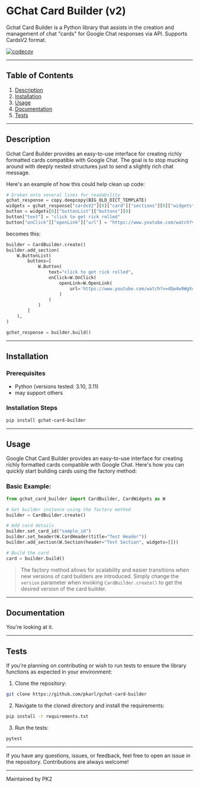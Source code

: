 # GChat Card Builder (v2)

Gchat Card Builder is a Python library that assists in the creation and management of chat "cards" for Google Chat responses via API. Supports CardsV2 format.

[![codecov](https://codecov.io/github/pkarl/gchat-card-builder/graph/badge.svg?token=DQC6S9XHR0)](https://codecov.io/github/pkarl/gchat-card-builder)

---

## Table of Contents
1. [Description](#description)
2. [Installation](#installation)
3. [Usage](#usage)
4. [Documentation](#documentation)
5. [Tests](#tests)

---

## Description
Gchat Card Builder provides an easy-to-use interface for creating richly formatted cards compatible with Google Chat. The goal is to stop mucking around with deeply nested structures just to send a slightly rich chat message.

Here's an example of how this could help clean up code:

```python
# broken onto several lines for readability
gchat_response = copy.deepcopy(BIG_OLD_DICT_TEMPLATE)
widgets = gchat_response["cardsV2"][0]["card"]["sections"][0]["widgets"]
button = widgets[0]["buttonList"]["buttons"][0]
button["text"] = "click to get rick rolled"
button["onClick"]["openLink"]["url"] = "https://www.youtube.com/watch?v=dQw4w9WgXcQ"
```

becomes this:

```python
builder = CardBuilder.create()
builder.add_section(
    W.ButtonList(
        buttons=[
            W.Button(
                text="click to get rick rolled",
                onClick=W.OnClick(
                    openLink=W.OpenLink(
                        url='https://www.youtube.com/watch?v=dQw4w9WgXcQ',
                    )
                )
            )
        ]
    ),
)

gchat_response = builder.build()
```

---

## Installation

### Prerequisites

- Python (versions tested: 3.10, 3.11)
- may support others

### Installation Steps
```bash
pip install gchat-card-builder
```

---

## Usage

Google Chat Card Builder provides an easy-to-use interface for creating richly formatted cards compatible with Google Chat. Here's how you can quickly start building cards using the factory method:

### Basic Example:

```python
from gchat_card_builder import CardBuilder, CardWidgets as W

# Get builder instance using the factory method
builder = CardBuilder.create()

# Add card details
builder.set_card_id("sample_id")
builder.set_header(W.CardHeader(title="Test Header"))
builder.add_section(W.Section(header="Test Section", widgets=[]))

# Build the card
card = builder.build()
```

> The factory method allows for scalability and easier transitions when new versions of card builders are introduced. Simply change the `version` parameter when invoking `CardBuilder.create()` to get the desired version of the card builder.

---

## Documentation
You're looking at it.

---

## Tests

If you're planning on contributing or wish to run tests to ensure the library functions as expected in your environment:

1. Clone the repository:
```bash
git clone https://github.com/pkarl/gchat-card-builder
```

2. Navigate to the cloned directory and install the requirements:
```bash
pip install -r requirements.txt
```

3. Run the tests:
```bash
pytest
```

---

If you have any questions, issues, or feedback, feel free to open an issue in the repository. Contributions are always welcome!

---

Maintained by PK2

